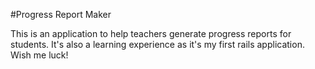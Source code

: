 #Progress Report Maker

This is an application to help teachers generate progress reports for students.  It's also a learning experience as it's my first rails application.  Wish me luck!